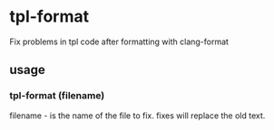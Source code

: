 # tpl-format
 Fix problems in tpl code after formatting with clang-format
 
 ## usage
 ### tpl-format (filename)
 filename - is the name of the file to fix. fixes will replace the old text.
